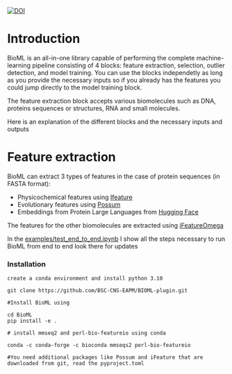 
[![DOI](https://zenodo.org/badge/635341591.svg)](https://doi.org/10.5281/zenodo.14971157)


# Introduction

BioML is an all-in-one library capable of performing the complete machine-learning pipeline consisting of 4 blocks: feature extraction, selection, outlier detection, and model training. You can use the blocks independetly as long as you provide the necessary inputs so if you already has the features you could jump directly to the model training block.

The feature extraction block accepts various biomolecules such as DNA, proteins sequences or structures, RNA and small molecules.

Here is an explanation of the different blocks and the necessary inputs and outputs

# Feature extraction

BioML can extract 3 types of features in the case of protein sequences (in FASTA format):

* Physicochemical features using [Ifeature](https://github.com/Superzchen/iFeature)
* Evolutionary features using [Possum](https://possum.erc.monash.edu/)
* Embeddings from Protein Large Languages from [Hugging Face](https://huggingface.co/models)

The features for the other biomolecules are extracted using [iFeatureOmega](https://github.com/Superzchen/iFeatureOmega-CLI)

In the [examples/test_end_to_end.ipynb](https://github.com/etiur/BioML/blob/main/examples/test_end_to_end.ipynb) I show all the steps necessary to run BioML from end to end look there for updates

### Installation

```
create a conda environment and install python 3.10

git clone https://github.com/BSC-CNS-EAPM/BIOML-plugin.git

#Install BioML using

cd BioML
pip install -e .

# install mmseq2 and perl-bio-featureio using conda

conda -c conda-forge -c bioconda mmseqs2 perl-bio-featureio

#You need additional packages like Possum and iFeature that are downloaded from git, read the pyproject.toml

```